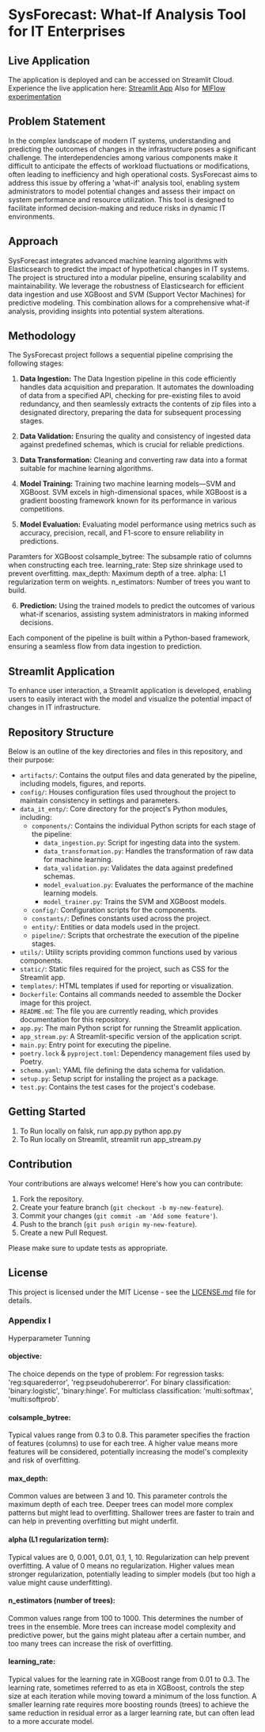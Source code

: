 # SysForecast: What-If Analysis Tool for IT Enterprises

## Live Application
The application is deployed and can be accessed on Streamlit Cloud. Experience the live application here:
[Streamlit App](https://dataitenterprises-whatif.streamlit.app/)
Also for [MlFlow experimentation](https://dagshub.com/krunalss/data_it_enterprises.mlflow/)

## Problem Statement
In the complex landscape of modern IT systems, understanding and predicting the outcomes of changes in the infrastructure poses a significant challenge. The interdependencies among various components make it difficult to anticipate the effects of workload fluctuations or modifications, often leading to inefficiency and high operational costs. SysForecast aims to address this issue by offering a 'what-if' analysis tool, enabling system administrators to model potential changes and assess their impact on system performance and resource utilization. This tool is designed to facilitate informed decision-making and reduce risks in dynamic IT environments.

## Approach
SysForecast integrates advanced machine learning algorithms with Elasticsearch to predict the impact of hypothetical changes in IT systems. The project is structured into a modular pipeline, ensuring scalability and maintainability. We leverage the robustness of Elasticsearch for efficient data ingestion and use XGBoost and SVM (Support Vector Machines) for predictive modeling. This combination allows for a comprehensive what-if analysis, providing insights into potential system alterations.

## Methodology
The SysForecast project follows a sequential pipeline comprising the following stages:

1. **Data Ingestion:** 
The Data Ingestion pipeline in this code efficiently handles data acquisition and preparation. It automates the downloading of data from a specified API, checking for pre-existing files to avoid redundancy, and then seamlessly extracts the contents of zip files into a designated directory, preparing the data for subsequent processing stages.

2. **Data Validation:** Ensuring the quality and consistency of ingested data against predefined schemas, which is crucial for reliable predictions.

3. **Data Transformation:** Cleaning and converting raw data into a format suitable for machine learning algorithms.

4. **Model Training:** Training two machine learning models—SVM and XGBoost. SVM excels in high-dimensional spaces, while XGBoost is a gradient boosting framework known for its performance in various competitions.

5. **Model Evaluation:** Evaluating model performance using metrics such as accuracy, precision, recall, and F1-score to ensure reliability in predictions.

Paramters for XGBoost
colsample_bytree: The subsample ratio of columns when constructing each tree.
learning_rate: Step size shrinkage used to prevent overfitting.
max_depth: Maximum depth of a tree.
alpha: L1 regularization term on weights.
n_estimators: Number of trees you want to build.

6. **Prediction:** Using the trained models to predict the outcomes of various what-if scenarios, assisting system administrators in making informed decisions.

Each component of the pipeline is built within a Python-based framework, ensuring a seamless flow from data ingestion to prediction.

## Streamlit Application
To enhance user interaction, a Streamlit application is developed, enabling users to easily interact with the model and visualize the potential impact of changes in IT infrastructure.

## Repository Structure
Below is an outline of the key directories and files in this repository, and their purpose:

- `artifacts/`: Contains the output files and data generated by the pipeline, including models, figures, and reports.
- `config/`: Houses configuration files used throughout the project to maintain consistency in settings and parameters.
- `data_it_entp/`: Core directory for the project's Python modules, including:
  - `components/`: Contains the individual Python scripts for each stage of the pipeline:
    - `data_ingestion.py`: Script for ingesting data into the system.
    - `data_transformation.py`: Handles the transformation of raw data for machine learning.
    - `data_validation.py`: Validates the data against predefined schemas.
    - `model_evaluation.py`: Evaluates the performance of the machine learning models.
    - `model_trainer.py`: Trains the SVM and XGBoost models.
  - `config/`: Configuration scripts for the components.
  - `constants/`: Defines constants used across the project.
  - `entity/`: Entities or data models used in the project.
  - `pipeline/`: Scripts that orchestrate the execution of the pipeline stages.
- `utils/`: Utility scripts providing common functions used by various components.
- `static/`: Static files required for the project, such as CSS for the Streamlit app.
- `templates/`: HTML templates if used for reporting or visualization.
- `Dockerfile`: Contains all commands needed to assemble the Docker image for this project.
- `README.md`: The file you are currently reading, which provides documentation for this repository.
- `app.py`: The main Python script for running the Streamlit application.
- `app_stream.py`: A Streamlit-specific version of the application script.
- `main.py`: Entry point for executing the pipeline.
- `poetry.lock` & `pyproject.toml`: Dependency management files used by Poetry.
- `schema.yaml`: YAML file defining the data schema for validation.
- `setup.py`: Setup script for installing the project as a package.
- `test.py`: Contains the test cases for the project's codebase.

## Getting Started
1. To Run locally on falsk, run app.py 
    python app.py
2. To Run locally on Streamlit,
    streamlit run app_stream.py  

## Contribution
Your contributions are always welcome! Here's how you can contribute:

1. Fork the repository.
2. Create your feature branch (`git checkout -b my-new-feature`).
3. Commit your changes (`git commit -am 'Add some feature'`).
4. Push to the branch (`git push origin my-new-feature`).
5. Create a new Pull Request.

Please make sure to update tests as appropriate.

## License
This project is licensed under the MIT License - see the [LICENSE.md](LICENSE.md) file for details.

### Appendix I
Hyperparameter Tunning

#### objective:
The choice depends on the type of problem:
For regression tasks: 'reg:squarederror', 'reg:pseudohubererror'.
For binary classification: 'binary:logistic', 'binary:hinge'.
For multiclass classification: 'multi:softmax', 'multi:softprob'.

#### colsample_bytree:
Typical values range from 0.3 to 0.8.
This parameter specifies the fraction of features (columns) to use for each tree. A higher value means more features will be considered, potentially increasing the model's complexity and risk of overfitting.

#### max_depth:
Common values are between 3 and 10.
This parameter controls the maximum depth of each tree. Deeper trees can model more complex patterns but might lead to overfitting. Shallower trees are faster to train and can help in preventing overfitting but might underfit.

#### alpha (L1 regularization term):
Typical values are 0, 0.001, 0.01, 0.1, 1, 10.
Regularization can help prevent overfitting. A value of 0 means no regularization. Higher values mean stronger regularization, potentially leading to simpler models (but too high a value might cause underfitting).

#### n_estimators (number of trees):
Common values range from 100 to 1000.
This determines the number of trees in the ensemble. More trees can increase model complexity and predictive power, but the gains might plateau after a certain number, and too many trees can increase the risk of overfitting.

#### learning_rate:
Typical values for the learning rate in XGBoost range from 0.01 to 0.3.
The learning rate, sometimes referred to as eta in XGBoost, controls the step size at each iteration while moving toward a minimum of the loss function. A smaller learning rate requires more boosting rounds (trees) to achieve the same reduction in residual error as a larger learning rate, but can often lead to a more accurate model.